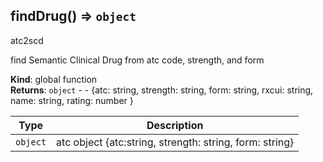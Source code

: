 <a name="findDrug"></a>

## findDrug() ⇒ <code>object</code>
atc2scd

find Semantic Clinical Drug from atc code, strength, and form

**Kind**: global function  
**Returns**: <code>object</code> - - {atc: string, strength: string, form: string, rxcui: string, name: string, rating: number }  

| Type | Description |
| --- | --- |
| <code>object</code> | atc object {atc:string, strength: string, form: string} |

